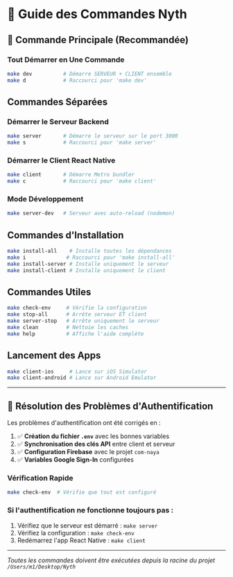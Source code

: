# 🚀 Guide des Commandes Nyth

## 🎯 Commande Principale (Recommandée)

### Tout Démarrer en Une Commande
```bash
make dev          # Démarre SERVEUR + CLIENT ensemble
make d            # Raccourci pour 'make dev'
```

## Commandes Séparées

### Démarrer le Serveur Backend
```bash
make server       # Démarre le serveur sur le port 3000
make s            # Raccourci pour 'make server'
```

### Démarrer le Client React Native
```bash
make client       # Démarre Metro bundler
make c            # Raccourci pour 'make client'
```

### Mode Développement
```bash
make server-dev   # Serveur avec auto-reload (nodemon)
```

## Commandes d'Installation

```bash
make install-all    # Installe toutes les dépendances
make i             # Raccourci pour 'make install-all'
make install-server # Installe uniquement le serveur
make install-client # Installe uniquement le client
```

## Commandes Utiles

```bash
make check-env     # Vérifie la configuration
make stop-all      # Arrête serveur ET client
make server-stop   # Arrête uniquement le serveur
make clean         # Nettoie les caches
make help          # Affiche l'aide complète
```

## Lancement des Apps

```bash
make client-ios     # Lance sur iOS Simulator
make client-android # Lance sur Android Emulator
```

---

## 🔧 Résolution des Problèmes d'Authentification

Les problèmes d'authentification ont été corrigés en :

1. ✅ **Création du fichier `.env`** avec les bonnes variables
2. ✅ **Synchronisation des clés API** entre client et serveur
3. ✅ **Configuration Firebase** avec le projet `com-naya`
4. ✅ **Variables Google Sign-In** configurées

### Vérification Rapide
```bash
make check-env  # Vérifie que tout est configuré
```

### Si l'authentification ne fonctionne toujours pas :
1. Vérifiez que le serveur est démarré : `make server`
2. Vérifiez la configuration : `make check-env`
3. Redémarrez l'app React Native : `make client`

---

*Toutes les commandes doivent être exécutées depuis la racine du projet `/Users/m1/Desktop/Nyth`*

